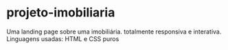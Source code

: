 # projeto-imobiliaria
Uma landing page sobre uma imobiliária. totalmente responsiva e interativa.
Linguagens usadas: HTML e CSS puros

